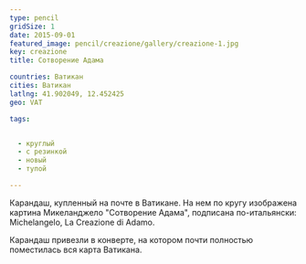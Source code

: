 ```yaml
---
type: pencil
gridSize: 1
date: 2015-09-01
featured_image: pencil/creazione/gallery/creazione-1.jpg
key: creazione
title: Сотворение Адама

countries: Ватикан
cities: Ватикан
latlng: 41.902049, 12.452425
geo: VAT

tags:


  - круглый
  - с резинкой
  - новый
  - тупой

---
```


Карандаш, купленный на почте в Ватикане. На нем по кругу изображена картина Микеланджело "Сотворение Адама", подписана по-итальянски: Michelangelo, La Creazione di Adamo.

Карандаш привезли в конверте, на котором почти полностью поместилась вся карта Ватикана.
